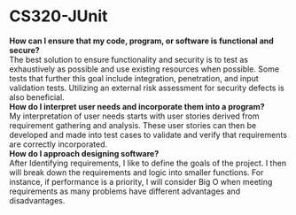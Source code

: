 # CS320-JUnit

**How can I ensure that my code, program, or software is functional and secure?**<br />
The best solution to ensure functionality and security is to test as exhaustively as possible and use existing resources when possible. Some tests that further this goal include integration, penetration, and input validation tests. Utilizing an external risk assessment for security defects is also beneficial. <br />
**How do I interpret user needs and incorporate them into a program?**<br />
My interpretation of user needs starts with user stories derived from requirement gathering and analysis. These user stories can then be developed and made into test cases to validate and verify that requirements are correctly incorporated.<br />
**How do I approach designing software?**<br />
After Identifying requirements, I like to define the goals of the project. I then will break down the requirements and logic into smaller functions. For instance, if performance is a priority, I will consider Big O when meeting requirements as many problems have different advantages and disadvantages.

